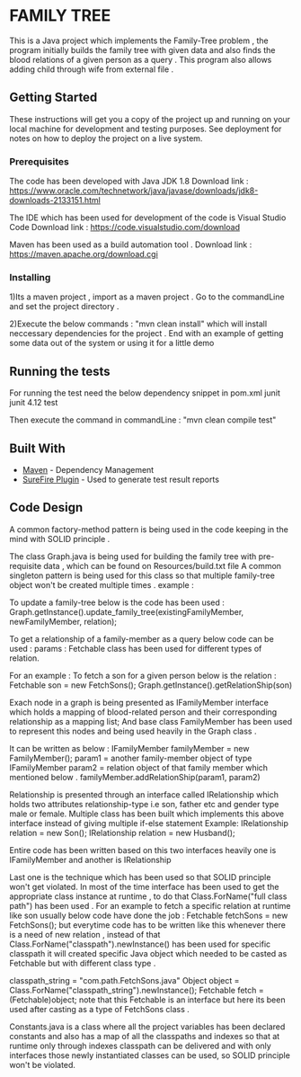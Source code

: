 # FAMILY TREE

This is a Java project which implements the Family-Tree problem , the program initially builds the family tree with given data and
also finds the blood relations of a given person as a query .
This program also allows adding child through wife from external file .

## Getting Started

These instructions will get you a copy of the project up and running on your local machine for development and testing purposes. 
See deployment for notes on how to deploy the project on a live system.


### Prerequisites

The code has been developed with Java JDK 1.8 
Download link : https://www.oracle.com/technetwork/java/javase/downloads/jdk8-downloads-2133151.html

The IDE which has been used for development of the code is Visual Studio Code 
Download link : https://code.visualstudio.com/download

Maven has been used as a build automation tool .
Download link : https://maven.apache.org/download.cgi




### Installing

1)Its a maven project , import as a maven project .
Go to the commandLine and set the project directory .

2)Execute the below commands :
"mvn clean install" which will install neccessary dependencies for the project .
End with an example of getting some data out of the system or using it for a little demo

## Running the tests

For running the test need the below dependency snippet in pom.xml
<dependency>
    <groupId>junit</groupId>
    <artifactId>junit</artifactId>
    <version>4.12</version>
    <scope>test</scope>
</dependency>

Then execute the command in commandLine :
"mvn clean compile test"

## Built With
* [Maven](https://maven.apache.org/) - Dependency Management
* [SureFire Plugin](https://maven.apache.org/surefire/maven-surefire-plugin/) - Used to generate test result reports

## Code Design
A common factory-method pattern is being used in the code keeping in the mind with SOLID principle .

The class Graph.java is being used for building the family tree with pre-requisite data , which can be found on Resources/build.txt file
A common singleton pattern is being used for this class so that multiple family-tree object won't be created multiple times .
example :

To update a family-tree below is the code has been used :
Graph.getInstance().update_family_tree(existingFamilyMember, newFamilyMember, relation);

To get a relationship of a family-member as a query below code can be used :
params : Fetchable class has been used for different types of relation.

For an example :
To fetch a son for a given person below is the relation :
Fetchable son = new FetchSons();
Graph.getInstance().getRelationShip(son)

Exach node in a graph is being presented as IFamilyMember interface which holds a mapping of blood-related person and their
corresponding relationship as a mapping list;
And base class FamilyMember has been used to represent this nodes and being used heavily in the Graph class .

It can be written as below :
IFamilyMember familyMember = new FamilyMember();
param1 = another family-member object of type IFamilyMember
param2 = relation object of that family member which mentioned below .
familyMember.addRelationShip(param1, param2)

Relationship is presented through an interface called IRelationship which holds two attributes relationship-type i.e son, father etc
and gender type male or female.
Multiple class has been built which implements this above interface instead of giving multiple if-else statement
Example:
IRelationship relation = new Son();
IRelationship relation = new Husband();

Entire code has been written based on this two interfaces heavily one is IFamilyMember and another is IRelationship


Last one is the technique which has been used so that SOLID principle won't get violated.
In most of the time interface has been used to get the appropriate class instance at runtime , to do that Class.ForName("full class path")
has been used .
For an example to fetch a specific relation at runtime like son usually below code have done the job :
Fetchable fetchSons = new FetchSons();
but everytime code has to be written like this whenever there is a need of new relation , instead of that Class.ForName("classpath").newInstance() has
been used for specific classpath it will created specific Java object which needed to be casted as Fetchable but with different class type .

classpath_string = "com.path.FetchSons.java"
Object object  = Class.ForName("classpath_string").newInstance();
Fetchable fetch = (Fetchable)object;
note that this Fetchable is an interface but here its been used after casting as a type of FetchSons class .

Constants.java is a class where all the project variables has been declared constants and also has a map of all the classpaths and indexes
so that at runtime only through indexes classpath can be delivered and with only interfaces those newly instantiated classes can be used, so SOLID principle 
won't be violated.



